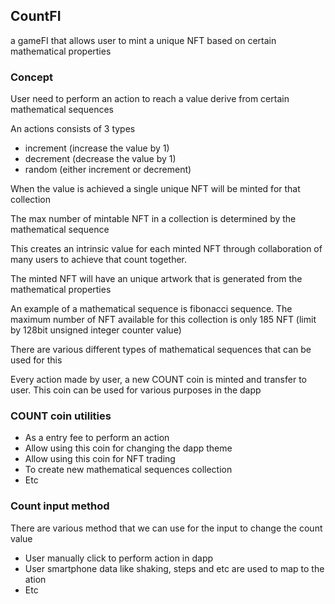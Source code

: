 ## CountFI

a gameFI that allows user to mint a unique NFT based on certain mathematical properties


### Concept

User need to perform an action to reach a value derive from certain mathematical sequences



An actions consists of 3 types
- increment (increase the value by 1)
- decrement (decrease the value by 1)
- random (either increment or decrement)

When the value is achieved a single unique NFT will be minted for that collection

The max number of mintable NFT in a collection is determined by the mathematical sequence

This creates an intrinsic value for each minted NFT through collaboration of many users to achieve that count together.

The minted NFT will have an unique artwork that is generated from the mathematical properties

An example of a mathematical sequence is fibonacci sequence. The maximum number of NFT available for this collection is only 185 NFT (limit by 128bit unsigned integer counter value)

There are various different types of mathematical sequences that can be used for this

Every action made by user, a new COUNT coin is minted and transfer to user. This coin can be used for various purposes in the dapp

### COUNT coin utilities

- As a entry fee to perform an action
- Allow using this coin for changing the dapp theme
- Allow using this coin for NFT trading
- To create new mathematical sequences collection
- Etc


### Count input method

There are various method that we can use for the input to change the count value

- User manually click to perform action in dapp
- User smartphone data like shaking, steps and etc are used to map to the ation
- Etc
